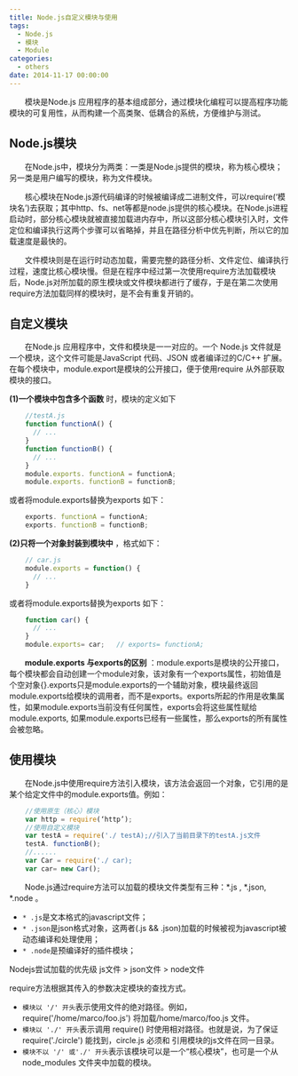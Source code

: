 ```yaml
---
title: Node.js自定义模块与使用
tags:
  - Node.js
  - 模块
  - Module
categories:
  - others
date: 2014-11-17 00:00:00
---
```


&emsp;&emsp;模块是Node.js 应用程序的基本组成部分，通过模块化编程可以提高程序功能模块的可复用性，从而构建一个高类聚、低耦合的系统，方便维护与测试。

## Node.js模块

&emsp;&emsp;在Node.js中，模块分为两类：一类是Node.js提供的模块，称为核心模块；另一类是用户编写的模块，称为文件模块。

&emsp;&emsp;核心模块在Node.js源代码编译的时候被编译成二进制文件，可以require(‘模块名’)去获取；其中http、fs、net等都是node.js提供的核心模块。在Node.js进程启动时，部分核心模块就被直接加载进内存中，所以这部分核心模块引入时，文件定位和编译执行这两个步骤可以省略掉，并且在路径分析中优先判断，所以它的加载速度是最快的。

&emsp;&emsp;文件模块则是在运行时动态加载，需要完整的路径分析、文件定位、编译执行过程，速度比核心模块慢。但是在程序中经过第一次使用require方法加载模块后，Node.js对所加载的原生模块或文件模块都进行了缓存，于是在第二次使用require方法加载同样的模块时，是不会有重复开销的。

## 自定义模块

&emsp;&emsp;在Node.js 应用程序中，文件和模块是一一对应的。一个 Node.js 文件就是一个模块，这个文件可能是JavaScript 代码、JSON 或者编译过的C/C++ 扩展。
在每个模块中，module.export是模块的公开接口，便于使用require 从外部获取模块的接口。


**(1)一个模块中包含多个函数** 时，模块的定义如下
```javascript            
    //testA.js
    function functionA() {
      // ...
    }
    function functionB() {
      // ...
    }
    module.exports. functionA = functionA;
    module.exports. functionB = functionB;
```
  或者将module.exports替换为exports 如下：
```javascript
    exports. functionA = functionA;
    exports. functionB = functionB;
```
**(2)只将一个对象封装到模块中** ，格式如下：
```javascript
    // car.js
    module.exports = function() {
      // ...
    }
```
或者将module.exports替换为exports 如下：
```javascript
    function car() {
      // ...
    }
    module.exports= car;   // exports= functionA;
```
&emsp;&emsp;**module.exports 与exports的区别** ：module.exports是模块的公开接口，每个模块都会自动创建一个module对象，该对象有一个exports属性，初始值是个空对象{}.exports只是module.exports的一个辅助对象，模块最终返回module.exports给模块的调用者，而不是exports。exports所起的作用是收集属性，如果module.exports当前没有任何属性，exports会将这些属性赋给module.exports, 如果module.exports已经有一些属性，那么exports的所有属性会被忽略。


## 使用模块

&emsp;&emsp;在Node.js中使用require方法引入模块，该方法会返回一个对象，它引用的是某个给定文件中的module.exports值。例如：
```javascript
    //使用原生（核心）模块
    var http = require(‘http’);
    //使用自定义模块
    var testA = require('./ testA);//引入了当前目录下的testA.js文件
    testA. functionB();
    //......
    var Car = require('./ car);
    var car= new Car();
```

&emsp;&emsp;Node.js通过require方法可以加载的模块文件类型有三种：*.js , *.json,  *.node 。

* `* .js`是文本格式的javascript文件；
* `* .json`是json格式对象，这两者(.js && .json)加载的时候被视为javascript被动态编译和处理使用；
* `* .node`是预编译好的插件模块；

Nodejs尝试加载的优先级 js文件 > json文件 > node文件

require方法根据其传入的参数决定模块的查找方式。

* `模块以 '/' 开头`表示使用文件的绝对路径。例如，require('/home/marco/foo.js') 将加载/home/marco/foo.js 文件。
* `模块以 './' 开头`表示调用 require() 时使用相对路径。也就是说，为了保证 require('./circle') 能找到，circle.js 必须和 引用模块的js文件在同一目录。
* `模块不以 '/' 或'./' 开头`表示该模块可以是一个“核心模块”，也可是一个从 node_modules 文件夹中加载的模块。